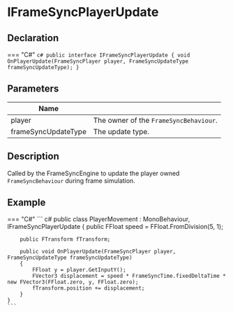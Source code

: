 # **IFrameSyncPlayerUpdate**

## Declaration
=== "C#"
    ``` c#
    public interface IFrameSyncPlayerUpdate
    {
        void OnPlayerUpdate(FrameSyncPlayer player, FrameSyncUpdateType frameSyncUpdateType);
    }
    ```

## **Parameters**

| **Name**       |                         |
| ----------- | ------------------------------------ |
| player     |  The owner of the `FrameSyncBehaviour`.  |
| frameSyncUpdateType     |  The update type.  |

## **Description**

Called by the FrameSyncEngine to update the player owned `FrameSyncBehaviour` during frame simulation.

## **Example**
=== "C#"
    ``` c#
    public class PlayerMovement : MonoBehaviour, IFrameSyncPlayerUpdate
    {
        public FFloat speed = FFloat.FromDivision(5, 1);

        public FTransform fTransform;

        public void OnPlayerUpdate(FrameSyncPlayer player, FrameSyncUpdateType frameSyncUpdateType)
        {
            FFloat y = player.GetInputY();
            FVector3 displacement = speed * FrameSyncTime.fixedDeltaTime * new FVector3(FFloat.zero, y, FFloat.zero);
            fTransform.position += displacement;
        }
    }
    ```
